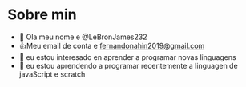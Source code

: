 # Sobre min
- 👋 Ola meu nome e @LeBronJames232
- :+1:Meu email de conta e fernandonahin2019@gmail.com
- 🌱 eu estou interesado en aprender a programar novas linguagens
- 💞️ eu estou aprendendo a programar recentemente a linguagen de javaScript e scratch
 

